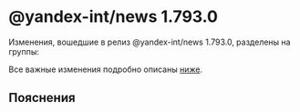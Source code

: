 # @yandex-int/news 1.793.0

<!-- ЧЕЛОВЕЧЕСКОЕ ВСТУПЛЕНИЕ -->

Изменения, вошедшие в релиз @yandex-int/news 1.793.0, разделены на группы:

Все важные изменения подробно описаны [ниже](#Пояснения).

## Пояснения


